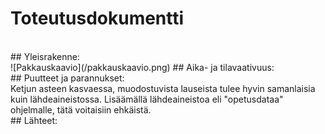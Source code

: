 # Toteutusdokumentti
<br>
## Yleisrakenne:
<br>
![Pakkauskaavio](/pakkauskaavio.png)
## Aika- ja tilavaativuus:
<br>
## Puutteet ja parannukset:
<br>
Ketjun asteen kasvaessa, muodostuvista lauseista tulee hyvin samanlaisia kuin
lähdeaineistossa. Lisäämällä lähdeaineistoa eli "opetusdataa" ohjelmalle, tätä
voitaisiin ehkäistä.
<br>
## Lähteet:
<br>
